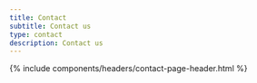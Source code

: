 ```yaml
---
title: Contact
subtitle: Contact us
type: contact
description: Contact us
---
```


{% include components/headers/contact-page-header.html %}